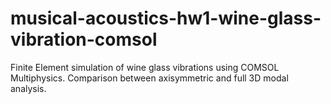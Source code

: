 # musical-acoustics-hw1-wine-glass-vibration-comsol
Finite Element simulation of wine glass vibrations using COMSOL Multiphysics. Comparison between axisymmetric and full 3D modal analysis.
